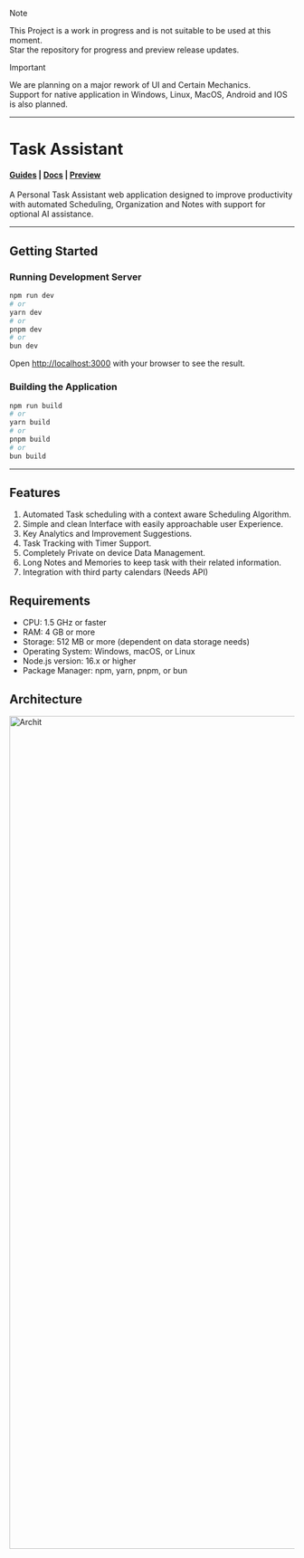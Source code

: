 > [!NOTE]
> This Project is a work in progress and is not suitable to be used at this moment.<br>
> Star the repository for progress and preview release updates.


> [!IMPORTANT]
> We are planning on a major rework of UI and Certain Mechanics. <br>
> Support for native application in Windows, Linux, MacOS, Android and IOS is also planned.
<hr>

# Task Assistant
#### <a href="https://docs.mahinkumar.com/Task_assistant/guide">Guides</a> | <a href="https://docs.mahinkumar.com/Task_assistant/docs">Docs</a> | <a href="https://preview1.mahinkumar.com">Preview</a>
A Personal Task Assistant web application designed to improve productivity with automated Scheduling, Organization and Notes with support for optional AI assistance.<br>

<hr/>

## Getting Started
### Running Development Server
```bash
npm run dev
# or
yarn dev
# or
pnpm dev
# or
bun dev
```
Open [http://localhost:3000](http://localhost:3000) with your browser to see the result.

### Building the Application
```bash
npm run build
# or
yarn build
# or
pnpm build
# or
bun build
```
<hr>

## Features
1. Automated Task scheduling with a context aware Scheduling Algorithm.
2. Simple and clean Interface with easily approachable user Experience.
3. Key Analytics and Improvement Suggestions.
4. Task Tracking with Timer Support. 
5. Completely Private on device Data Management. 
6. Long Notes and Memories to keep task with their related information.
7. Integration with third party calendars (Needs API)

## Requirements
* CPU: 1.5 GHz or faster
* RAM: 4 GB or more
* Storage: 512 MB or more (dependent on data storage needs)
* Operating System: Windows, macOS, or Linux
* Node.js version: 16.x or higher
* Package Manager: npm, yarn, pnpm, or bun


## Architecture
<img width="1472" alt="Archit" src="https://github.com/user-attachments/assets/40adaf6d-4601-4534-bc51-b0a100459b5f">




